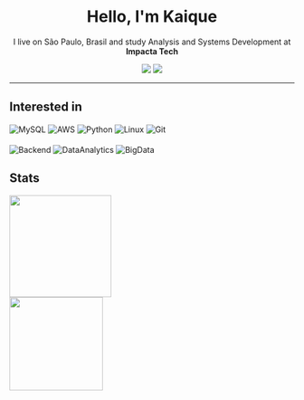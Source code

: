 <h1 align="center"> Hello, I'm Kaique </h1>

<div style="display: inline_block" align="center">
<p> I live on São Paulo, Brasil and study Analysis and Systems Development at <b>Impacta Tech</b></p>
<a href="https://www.linkedin.com/in/beletatti/" target="_blank"><img src="https://img.shields.io/badge/-LinkedIn-%230077B5?style=for-the-badge&logo=linkedin&logoColor=white" target="_blank"></a>
<a href = "mailto:kaiquebeletatti@gmail.com"><img src="https://img.shields.io/badge/-Gmail-EA4335?style=for-the-badge&logo=gmail&logoColor=white" target="_blank"></a>
</div>
<hr>

<h2 align="left" style="none">Interested in</h2>
<div style="display: inline_block">
    <img align="center" alt="MySQL" src="https://img.shields.io/badge/mysql-4479A1?style=for-the-badge&logo=mysql&logoColor=white">
    <img align="center" alt="AWS" src="https://img.shields.io/badge/Amazon Web Services-232F3E?style=for-the-badge&logo=amazonwebservices&logoColor=white">
    <img align="center" alt="Python" src="https://img.shields.io/badge/Python-3776AB?style=for-the-badge&logo=python&logoColor=white">
    <img align="center" alt="Linux" src="https://img.shields.io/badge/linux-FF9E2A?style=for-the-badge&logo=linux&logoColor=white">
    <img align="center" alt="Git" src="https://img.shields.io/badge/git-F05032?style=for-the-badge&logo=git&logoColor=white">
</div>
<br>
<div style="display: inline_block">
    <img align="center" alt="Backend" src="https://img.shields.io/badge/Backend-0085CA?style=for-the-badge">
    <img align="center" alt="DataAnalytics" src="https://img.shields.io/badge/Data Analytics-004088?style=for-the-badge">
    <img align="center" alt="BigData" src="https://img.shields.io/badge/Big Data-002157?style=for-the-badge">
</div>

<h2 align="left"> Stats </h2>
<div>
  <a href="https://github.com/Beletatti">
  <img height="180em" src="https://github-readme-stats.vercel.app/api?username=Beletatti&show_icons=true&theme=github_dark&include_all_commits=true&count_private=true"/> <br>
  <img height="165em" src="https://github-readme-stats.vercel.app/api/top-langs/?username=Beletatti&layout=compact&langs_count=7&theme=github_dark"/>
</div>

